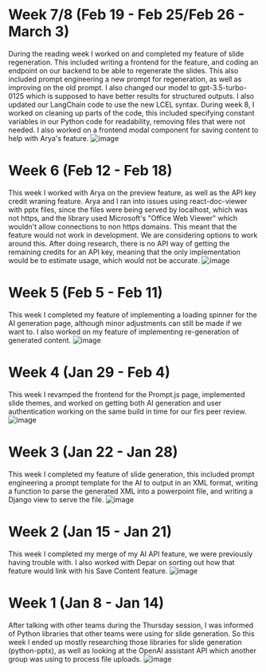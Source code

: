 # Week 7/8 (Feb 19 - Feb 25/Feb 26 - March 3)
During the reading week I worked on and completed my feature of slide regeneration. This included writing a frontend for the feature, and coding an endpoint on our backend to be able to regenerate the slides. This also included prompt engineering a new prompt for regeneration, as well as improving on the old prompt. I also changed our model to gpt-3.5-turbo-0125 which is supposed to have better results for structured outputs. I also updated our LangChain code to use the new LCEL syntax. During week 8, I worked on cleaning up parts of the code, this included specifying constant variables in our Python code for readability, removing files that were not needed. I also worked on a frontend modal component for saving content to help with Arya's feature. 
![image](https://github.com/COSC-499-W2023/year-long-project-team-11/assets/41003728/029b7919-255f-45f5-b52a-7c740d197ce6)


# Week 6 (Feb 12 - Feb 18)
This week I worked with Arya on the preview feature, as well as the API key credit wraning feature. Arya and I ran into issues using react-doc-viewer with pptx files, since the files were being served by localhost, which was not https, and the library used Microsoft's "Office Web Viewer" which wouldn't allow connections to non https domains. This meant that the feature would not work in development. We are considering options to work around this. After doing research, there is no API way of getting the remaining credits for an API key, meaning that the only implementation would be to estimate usage, which would not be accurate. 
![image](https://github.com/COSC-499-W2023/year-long-project-team-11/assets/41003728/78c7b33b-d58a-46e4-baba-2e73ef1a9f95)


# Week 5 (Feb 5 - Feb 11)
This week I completed my feature of implementing a loading spinner for the AI generation page, although minor adjustments can still be made if we want to. I also worked on my feature of implementing re-generation of generated content. 
![image](https://github.com/COSC-499-W2023/year-long-project-team-11/assets/41003728/81b241aa-5f5d-4bee-ba66-566c5ef3e73e)

# Week 4 (Jan 29 - Feb 4)
This week I revamped the frontend for the Prompt.js page, implemented slide themes, and worked on getting both AI generation and user authentication working on the same build in time for our firs peer review. 
![image](https://github.com/COSC-499-W2023/year-long-project-team-11/assets/41003728/dee5bb65-a8c3-4d4f-af74-8e44ec3d8add)

# Week 3 (Jan 22 - Jan 28)
This week I completed my feature of slide generation, this included prompt engineering a prompt template for the AI to output in an XML format, writing a function to parse the generated XML into a powerpoint file, and writing a Django view to serve the file. 
![image](https://github.com/COSC-499-W2023/year-long-project-team-11/assets/41003728/1d134715-a9ba-470a-aac1-b31890730ed9)

# Week 2 (Jan 15 - Jan 21)
This week I completed my merge of my AI API feature, we were previously having trouble with. I also worked with Depar on sorting out how that feature would link with his Save Content feature. 
![image](https://github.com/COSC-499-W2023/year-long-project-team-11/assets/41003728/d60c3b5f-125a-468a-b9dc-1eb3195a609c)


# Week 1 (Jan 8 - Jan 14)
After talking with other teams during the Thursday session, I was informed of Python libraries that other teams were using for slide generation. So this week I ended up mostly researching those libraries for slide generation (python-pptx), as well as looking at the OpenAI assistant API which another group was using to process file uploads. 
![image](https://github.com/COSC-499-W2023/year-long-project-team-11/assets/41003728/cd3e0ea9-eac7-4eff-a2cf-af166c1a112a)
